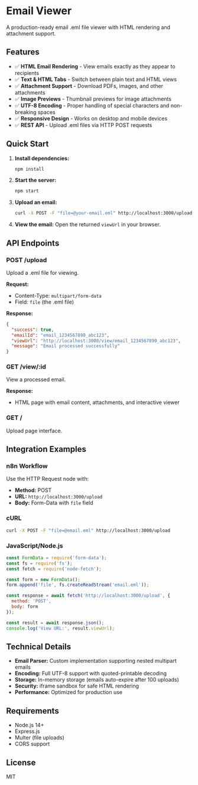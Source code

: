 # Email Viewer

A production-ready email .eml file viewer with HTML rendering and attachment support.

## Features

- ✅ **HTML Email Rendering** - View emails exactly as they appear to recipients
- ✅ **Text & HTML Tabs** - Switch between plain text and HTML views
- ✅ **Attachment Support** - Download PDFs, images, and other attachments
- ✅ **Image Previews** - Thumbnail previews for image attachments
- ✅ **UTF-8 Encoding** - Proper handling of special characters and non-breaking spaces
- ✅ **Responsive Design** - Works on desktop and mobile devices
- ✅ **REST API** - Upload .eml files via HTTP POST requests

## Quick Start

1. **Install dependencies:**
   ```bash
   npm install
   ```

2. **Start the server:**
   ```bash
   npm start
   ```

3. **Upload an email:**
   ```bash
   curl -X POST -F "file=@your-email.eml" http://localhost:3000/upload
   ```

4. **View the email:**
   Open the returned `viewUrl` in your browser.

## API Endpoints

### POST /upload
Upload a .eml file for viewing.

**Request:**
- Content-Type: `multipart/form-data`
- Field: `file` (the .eml file)

**Response:**
```json
{
  "success": true,
  "emailId": "email_1234567890_abc123",
  "viewUrl": "http://localhost:3000/view/email_1234567890_abc123",
  "message": "Email processed successfully"
}
```

### GET /view/:id
View a processed email.

**Response:**
- HTML page with email content, attachments, and interactive viewer

### GET /
Upload page interface.

## Integration Examples

### n8n Workflow
Use the HTTP Request node with:
- **Method:** POST
- **URL:** `http://localhost:3000/upload`
- **Body:** Form-Data with `file` field

### cURL
```bash
curl -X POST -F "file=@email.eml" http://localhost:3000/upload
```

### JavaScript/Node.js
```javascript
const FormData = require('form-data');
const fs = require('fs');
const fetch = require('node-fetch');

const form = new FormData();
form.append('file', fs.createReadStream('email.eml'));

const response = await fetch('http://localhost:3000/upload', {
  method: 'POST',
  body: form
});

const result = await response.json();
console.log('View URL:', result.viewUrl);
```

## Technical Details

- **Email Parser:** Custom implementation supporting nested multipart emails
- **Encoding:** Full UTF-8 support with quoted-printable decoding
- **Storage:** In-memory storage (emails auto-expire after 100 uploads)
- **Security:** iframe sandbox for safe HTML rendering
- **Performance:** Optimized for production use

## Requirements

- Node.js 14+
- Express.js
- Multer (file uploads)
- CORS support

## License

MIT